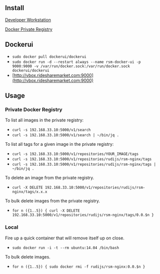 ## Install

[Developer Workstation](install_developer_workstation.md)

[Docker Private Registry](registry/README.md)

## Dockerui

- `sudo docker pull dockerui/dockerui`
- `sudo docker run -d --restart always --name rsm-docker-ui -p 9000:9000 -v /var/run/docker.sock:/var/run/docker.sock dockerui/dockerui`
- [http://vbox.ridesharemarket.com:9000](http://vbox.ridesharemarket.com:9000)

## Usage

### Private Docker Registry

To list all images in the private registry:

- `curl -s 192.168.33.10:5000/v1/search`
- `curl -s 192.168.33.10:5000/v1/search | ~/bin/jq .`

To list all tags for a given image in the private registry:

- `curl -s 192.168.33.10:5000/v1/repositories/YOUR_IMAGE/tags`
- `curl -s 192.168.33.10:5000/v1/repositories/rudijs/rsm-nginx/tags`
- `curl -s 192.168.33.10:5000/v1/repositories/rudijs/rsm-nginx/tags | ~/bin/jq .`

To delete an image from the private registry.

- `curl -X DELETE 192.168.33.10:5000/v1/repositories/rudijs/rsm-nginx/tags/x.x.x`

To bulk delete images from the private registry.

- `for n ({1..5}) { curl -X DELETE 192.168.33.10:5000/v1/repositories/rudijs/rsm-nginx/tags/0.0.$n }`

### Local

Fire up a quick container that will remove itself up on close.

- `sudo docker run -i -t --rm ubuntu:14.04 /bin/bash`

To bulk delete images.

- `for n ({1..5}) { sudo docker rmi -f rudijs/rsm-nginx:0.0.$n }`


